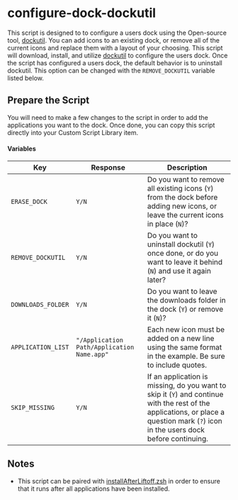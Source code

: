 # configure-dock-dockutil

This script is designed to to configure a users dock using the Open-source tool, [dockutil](https://github.com/kcrawford/dockutil). You can add icons to an existing dock, or remove all of the current icons and replace them with a layout of your choosing. This script will download, install, and utilize [dockutil](https://github.com/kcrawford/dockutil) to configure the users dock. Once the script has configured a users dock, the default behavior is to uninstall dockutil. This option can be changed with the `REMOVE_DOCKUTIL` variable listed below. 

## Prepare the Script
You will need to make a few changes to the script in order to add the applications you want to the dock. Once done, you can copy this script directly into your Custom Script Library item. 

#### Variables
| Key | Response | Description |
| --- | --- | --- |
| `ERASE_DOCK` | `Y/N` | Do you want to remove all existing icons (`Y`) from the dock before adding new icons, or leave the current icons in place (`N`)? |
| `REMOVE_DOCKUTIL` | `Y/N` | Do you want to uninstall dockutil (`Y`) once done, or do you want to leave it behind (`N`) and use it again later? |
| `DOWNLOADS_FOLDER` | `Y/N` | Do you want to leave the downloads folder in the dock (`Y`) or remove it (`N`)? |
| `APPLICATION_LIST` | `"/Application Path/Application Name.app"` | Each new icon must be added on a new line using the same format in the example. Be sure to include quotes. 
| `SKIP_MISSING` | `Y/N` | If an application is missing, do you want to skip it (`Y`) and continue with the rest of the applications, or place a question mark (`?`) icon in the users dock before continuing.|

## Notes
* This script can be paired with [installAfterLiftoff.zsh](https://github.com/kandji-inc/support-stage/blob/main/Scripts/installAfterLiftoff.zsh) in order to ensure that it runs after all applications have been installed. 